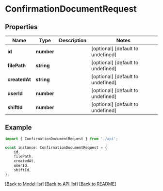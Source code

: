 # ConfirmationDocumentRequest


## Properties

Name | Type | Description | Notes
------------ | ------------- | ------------- | -------------
**id** | **number** |  | [optional] [default to undefined]
**filePath** | **string** |  | [optional] [default to undefined]
**createdAt** | **string** |  | [optional] [default to undefined]
**userId** | **number** |  | [optional] [default to undefined]
**shiftId** | **number** |  | [optional] [default to undefined]

## Example

```typescript
import { ConfirmationDocumentRequest } from './api';

const instance: ConfirmationDocumentRequest = {
    id,
    filePath,
    createdAt,
    userId,
    shiftId,
};
```

[[Back to Model list]](../README.md#documentation-for-models) [[Back to API list]](../README.md#documentation-for-api-endpoints) [[Back to README]](../README.md)

